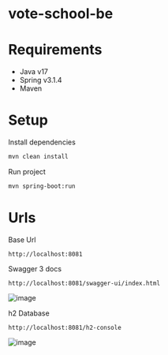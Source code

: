 # vote-school-be

# Requirements

  - Java v17
  - Spring v3.1.4
  - Maven

# Setup
Install dependencies
```bash
mvn clean install
```
Run project
```bash
mvn spring-boot:run
```
# Urls
Base Url
```url
http://localhost:8081
```
Swagger 3 docs
```url
http://localhost:8081/swagger-ui/index.html
```
![image](https://github.com/Krhone-bit/vote-school-be/assets/10105882/d1995343-89e7-466b-9e6c-74907017f298)


h2 Database
```url
http://localhost:8081/h2-console
```
![image](https://github.com/Krhone-bit/vote-school-be/assets/10105882/d6934da9-7629-4181-8aae-d8a1d5370273)



